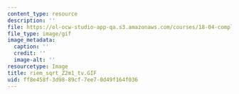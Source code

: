 ```yaml
---
content_type: resource
description: ''
file: https://ol-ocw-studio-app-qa.s3.amazonaws.com/courses/18-04-complex-variables-with-applications-fall-1999/ff8e458f3d9889cf7ee70d49f164f036_riem_sqrt_Z2m1_tv.GIF
file_type: image/gif
image_metadata:
  caption: ''
  credit: ''
  image-alt: ''
resourcetype: Image
title: riem_sqrt_Z2m1_tv.GIF
uid: ff8e458f-3d98-89cf-7ee7-0d49f164f036
---
```

